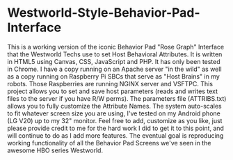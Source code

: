 # Westworld-Style-Behavior-Pad-Interface
This is a working version of the iconic Behavior Pad "Rose Graph" Interface that the Westworld Techs use to set Host Behavioral Attributes.  It is written in HTML5 using Canvas, CSS, JavaScript and PHP.  It has only been tested in Chrome.  I have a copy running on an Apache server "in the wild" as well as a copy running on Raspberry Pi SBCs that serve as "Host Brains" in my robots.  Those Raspberries are running NGINX server and VSFTPC.  This project allows you to set and save host parameters (reads and writes text files to the server if you have R/W perms).  The parameters file (ATTRIBS.txt) allows you to fully customize the Attribute Names.  The system auto-scales to fit whatever screen size you are using, I've tested on my Android phone (LG V20) up to my 32" monitor.  Feel free to add, customize as you like, just please provide credit to me for the hard work I did to get it to this point, and will continue to do as I add more features.  The eventual goal is reproducing working functionality of all the Behavior Pad Screens we've seen in the awesome HBO series Westworld.
